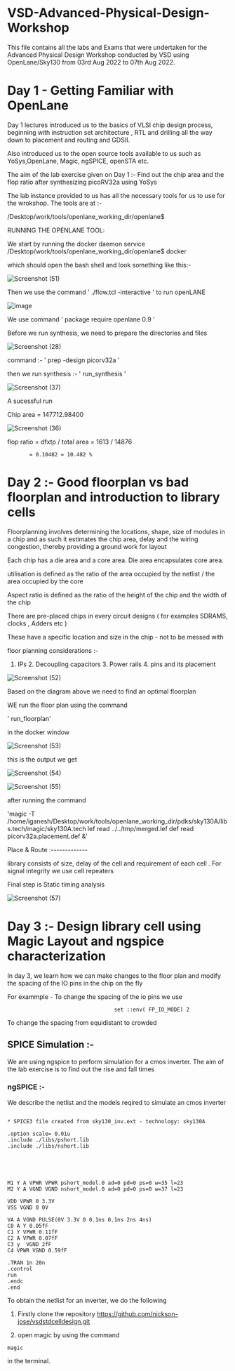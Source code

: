 # VSD-Advanced-Physical-Design-Workshop

This file contains all the labs and Exams that were undertaken for the Advanced Physical Design Workshop conducted by VSD using OpenLane/Sky130 from 03rd Aug 2022 to 07th Aug 2022.

# Day 1 - Getting Familiar with OpenLane
Day 1 lectures introduced us to the basics of VLSI chip design process, beginning with instruction set architecture , RTL and drilling all the way down to placement and routing and GDSII.

Also introduced us to the open source tools available to us such as YoSys,OpenLane, Magic, ngSPICE, openSTA etc. 

The aim of the lab exercise given on Day 1 :- Find out the chip area and the flop ratio after synthesizing picoRV32a using YoSys

The lab instance provided to us has all the necessary tools for us to use for the wrokshop. The tools are at :- 

/Desktop/work/tools/openlane_working_dir/openlane$

RUNNING THE OPENLANE TOOL: 

We start by running the docker daemon service /Desktop/work/tools/openlane_working_dir/openlane$ docker

which should open the bash shell and look something like this:- 

![Screenshot (51)](https://user-images.githubusercontent.com/19291332/183231758-c1fe6658-b916-49c4-977c-b4b0eb2ab2ec.png)

Then we use the command ' ./flow.tcl -interactive ' to run openLANE

![image](https://user-images.githubusercontent.com/19291332/183231862-f1008a92-b018-4381-9084-1a37b7b047f1.png)

We use command ' package require openlane 0.9 ' 

Before we run synthesis, we need to prepare the directories and files 

![Screenshot (28)](https://user-images.githubusercontent.com/19291332/183231964-ea589942-2ee8-410c-ae7e-3f86ed8ad7d6.png)

command :- ' prep -design picorv32a ' 

then we run synthesis :- ' run_synthesis ' 

![Screenshot (37)](https://user-images.githubusercontent.com/19291332/183232011-6756d914-6abe-445a-8185-d4a99334a50a.png)

A sucessful run 

Chip area = 147712.98400 


![Screenshot (36)](https://user-images.githubusercontent.com/19291332/183232043-5c919677-76aa-49ee-8e25-8d80a45932c7.png)

flop ratio = dfxtp / total area = 1613 / 14876 
 
           = 0.10482 = 10.482 %


# Day 2 :- Good floorplan vs bad floorplan and introduction to library cells 

Floorplanning involves determining the locations, shape, size of modules in a chip and as such it estimates the chip area, delay and the wiring congestion, thereby providing a ground work for layout

Each chip has a die area and a core area. Die area encapsulates core area.

utilisation is defined as the ratio of the area occupied by the netlist / the area occupied by the core 

Aspect ratio is defined as the ratio of the height of the chip and the width of the chip 

There are pre-placed chips in every circuit designs ( for examples SDRAMS, clocks , Adders etc ) 

These have a specific location and size in the chip - not to be messed with 


floor planning considerations :- 

1. IPs 2. Decoupling capacitors 3. Power rails 4. pins and its placement 

![Screenshot (52)](https://user-images.githubusercontent.com/19291332/183238519-d932e1e7-dabd-4148-831a-ffa4cd62f12e.png)


Based on the diagram above we need to find an optimal floorplan 

WE run the floor plan using the command 

' run_floorplan' 

in the docker window 

![Screenshot (53)](https://user-images.githubusercontent.com/19291332/183238624-327483b6-96aa-4fdf-b698-2b94ad67588e.png)


this is the output we get 

![Screenshot (54)](https://user-images.githubusercontent.com/19291332/183238644-bbd89ba2-0384-4fbb-9198-90a122fa44f7.png)

![Screenshot (55)](https://user-images.githubusercontent.com/19291332/183238778-f4e3531c-41a5-40f0-82de-f372142dc647.png)




after running the command 

'magic -T /home/iganesh/Desktop/work/tools/openlane_working_dir/pdks/sky130A/libs.tech/magic/sky130A.tech lef read ../../tmp/merged.lef def read picorv32a.placement.def &'

Place & Route :-------------

library consists of size, delay of the cell and requirement of each cell .
For signal integrity we use cell repeaters 

Final step is Static timing analysis

![Screenshot (57)](https://user-images.githubusercontent.com/19291332/183238836-83b668f9-78b1-40d7-8f0c-416e1731594e.png)

# Day 3 :- Design library cell using Magic Layout and ngspice characterization

In day 3, we learn how we can make changes to the floor plan and modify the spacing of the IO pins in the chip on the fly 

For exammple - To change the spacing of the io pins we use 

                                      set ::env( FP_IO_MODE) 2
                                      
To change the spacing from equidistant to crowded 

## SPICE Simulation :- 

We are using ngspice to perform simulation for a cmos inverter. 
The aim of the lab exercise is to find out the rise and fall times 

### ngSPICE :- 

We describe the netlist and the models reqired to simulate an cmos inverter 

```

* SPICE3 file created from sky130_inv.ext - technology: sky130A

.option scale= 0.01u
.include ./libs/pshort.lib
.include ./libs/nshort.lib





M1 Y A VPWR VPWR pshort_model.0 ad=0 pd=0 ps=0 w=35 l=23
M2 Y A VGND VGND nshort_model.0 ad=0 pd=0 ps=0 w=37 l=23

VDD VPWR 0 3.3V
VSS VGND 0 0V

VA A VGND PULSE(0V 3.3V 0 0.1ns 0.1ns 2ns 4ns)
C0 A Y 0.05fF
C1 Y VPWR 0.11fF
C2 A VPWR 0.07fF
C3 y  VGND 2fF
C4 VPWR VGND 0.59fF

.TRAN 1n 20n
.control
run
.endc
.end

```

To obtain the netlist for an inverter, we do the following 
1. Firstly clone the repository https://github.com/nickson-jose/vsdstdcelldesign.git
                     
3. open magic by using the command

``` magic ``` 

in the terminal.









